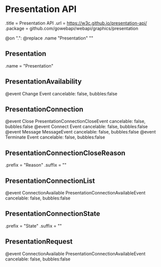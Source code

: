 # Presentation API

.title = Presentation API
.url = <https://w3c.github.io/presentation-api/>
.package = github.com/gowebapi/webapi/graphics/presentation

@on ".": @replace .name "Presentation" ""

## Presentation

.name = "Presentation"

## PresentationAvailability

@event Change Event cancelable: false, bubbles:false

## PresentationConnection

@event Close PresentationConnectionCloseEvent cancelable: false, bubbles:false
@event Connect Event cancelable: false, bubbles:false
@event Message MessageEvent cancelable: false, bubbles:false
@event Terminate Event cancelable: false, bubbles:false

## PresentationConnectionCloseReason

.prefix = "Reason"
.suffix = ""

## PresentationConnectionList

@event ConnectionAvailable PresentationConnectionAvailableEvent cancelable: false, bubbles:false

## PresentationConnectionState

.prefix = "State"
.suffix = ""

## PresentationRequest

@event ConnectionAvailable PresentationConnectionAvailableEvent cancelable: false, bubbles:false

